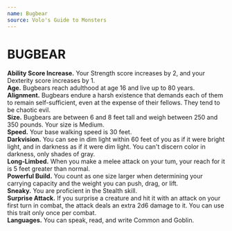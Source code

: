 ```yaml
---
name: Bugbear
source: Volo's Guide to Monsters
---
```

# BUGBEAR
**Ability Score Increase.** Your Strength score increases by 2, and your Dexterity score increases by 1.<br/>
**Age.** Bugbears reach adulthood at age 16 and live up
to 80 years.<br/>
**Alignment.** Bugbears endure a harsh existence that
demands each of them to remain self-sufficient, even at
the expense of their fellows. They tend to be chaotic evil.<br/>
**Size.** Bugbears are between 6 and 8 feet tall and
weigh between 250 and 350 pounds. Your size
is Medium.<br/>
**Speed.** Your base walking speed is 30 feet.<br/>
**Darkvision.** You can see in dim light within 60 feet
of you as if it were bright light, and in darkness as if it
were dim light. You can't discern color in darkness, only
shades of gray.<br/>
**Long-Limbed.** When you make a melee attack on your
tum, your reach for it is 5 feet greater than normal.<br/>
**Powerful Build.** You count as one size larger when
determining your carrying capacity and the weight you
can push, drag, or lift.<br/>
**Sneaky.** You are proficient in the Stealth skill.<br/>
**Surprise Attack.** If you surprise a creature and hit it
with an attack on your first turn in combat, the attack
deals an extra 2d6 damage to it. You can use this trait
only once per combat.<br/>
**Languages.** You can speak, read, and write Common
and Goblin. 
